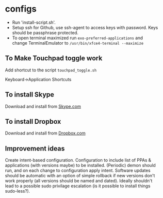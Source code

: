 # configs

* Run 'install-script.sh'.
* Setup ssh for Github, use ssh-agent to access keys with password. Keys
  should be passphrase protected.
* To open terminal maximized run `exo-preferred-applications` and change
  TerminalEmulator to `/usr/bin/xfce4-terminal --maximize`

To Make Touchpad toggle work
----------------------------
Add shortcut to the script `touchpad_toggle.sh`

Keyboard->Application Shortcuts

To install Skype
----------------
Download and install from [Skype.com](https://skype.com)

To install Dropbox
------------------
Download and install from [Dropbox.com](https://www.dropbox.com/install-linux)

Improvement ideas
-----------------
Create intent-based configuration. Configuration to include list of PPAs & applications (with versions maybe) to be installed. (Periodic) demon should run, and on each change to configuration apply intent. Software updates should be automatic with an option of simple rollback if new versions don't work properly (all versions should be named and dated). Ideally shouldn't lead to a possible sudo privilage escalation (is it possible to install things sudo-less?).
